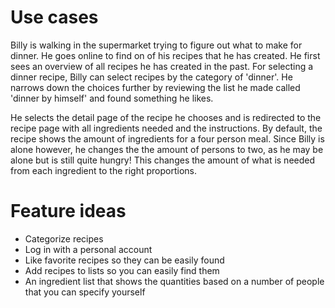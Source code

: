 # Use cases

Billy is walking in the supermarket trying to figure out what to make for dinner. He goes online to find on of his
recipes that he has created. He first sees an overview of all recipes he has created in the past. For selecting a dinner
recipe, Billy can select recipes by the category of 'dinner'. He narrows down the choices further by reviewing the list
he made called 'dinner by himself' and found something he likes.

He selects the detail page of the recipe he chooses and is redirected to the recipe page with all ingredients needed
and the instructions. By default, the recipe shows the amount of ingredients for a four person meal. Since Billy
is alone however, he changes the the amount of persons to two, as he may be alone but is still quite hungry! This
changes the amount of what is needed from each ingredient to the right proportions.


# Feature ideas

- Categorize recipes
- Log in with a personal account
- Like favorite recipes so they can be easily found
- Add recipes to lists so you can easily find them
- An ingredient list that shows the quantities based on a number of people that you can specify yourself
